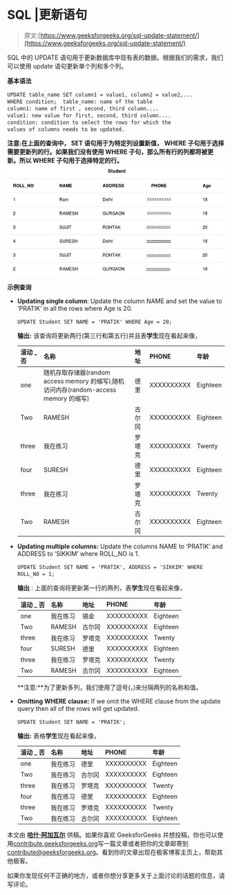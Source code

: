 # SQL |更新语句

> 原文:[https://www.geeksforgeeks.org/sql-update-statement/](https://www.geeksforgeeks.org/sql-update-statement/)

SQL 中的 UPDATE 语句用于更新数据库中现有表的数据。根据我们的需求，我们可以使用 update 语句更新单个列和多个列。

**基本语法**

```
UPDATE table_name SET column1 = value1, column2 = value2,... 
WHERE condition;  table_name: name of the table
column1: name of first , second, third column....
value1: new value for first, second, third column....
condition: condition to select the rows for which the 
values of columns needs to be updated.
```

**注意:**在上面的查询中， **SET** 语句用于为特定列设置新值， **WHERE** 子句用于选择需要更新列的行。如果我们没有使用 WHERE 子句，那么所有行的**列都将被更新。所以 WHERE 子句用于选择特定的行。
[![table1](img/4fab6fceee0b1d1b256c3430eb713844.png)](https://media.geeksforgeeks.org/wp-content/cdn-uploads/table11.jpg)**

**示例查询**

*   **Updating single column**: Update the column NAME and set the value to ‘PRATIK’ in all the rows where Age is 20.

    ```
    UPDATE Student SET NAME = 'PRATIK' WHERE Age = 20;

    ```

    **输出:**
    该查询将更新两行(第三行和第五行)并且表**学生**现在看起来像，

    | **滚动 _ 否** | **名称** | **地址** | **PHONE** | **年龄** |
    | --- | --- | --- | --- | --- |
    | one | 随机存取存储器(random access memory 的缩写)ˌ随机访问内存(random-access memory 的缩写) | 德里 | XXXXXXXXXX | Eighteen |
    | Two | RAMESH | 古尔冈 | XXXXXXXXXX | Eighteen |
    | three | 我在练习 | 罗塔克 | XXXXXXXXXX | Twenty |
    | four | SURESH | 德里 | XXXXXXXXXX | Eighteen |
    | three | 我在练习 | 罗塔克 | XXXXXXXXXX | Twenty |
    | Two | RAMESH | 古尔冈 | XXXXXXXXXX | Eighteen |

*   **Updating multiple columns:** Update the columns NAME to ‘PRATIK’ and ADDRESS to ‘SIKKIM’ where ROLL_NO is 1.

    ```
    UPDATE Student SET NAME = 'PRATIK', ADDRESS = 'SIKKIM' WHERE ROLL_NO = 1;

    ```

    **输出** :
    上面的查询将更新第一行的两列，表**学生**现在看起来像，

    | **滚动 _ 否** | **名称** | **地址** | **PHONE** | **年龄** |
    | --- | --- | --- | --- | --- |
    | one | 我在练习 | 锡金 | XXXXXXXXXX | Eighteen |
    | Two | RAMESH | 古尔冈 | XXXXXXXXXX | Eighteen |
    | three | 我在练习 | 罗塔克 | XXXXXXXXXX | Twenty |
    | four | SURESH | 德里 | XXXXXXXXXX | Eighteen |
    | three | 我在练习 | 罗塔克 | XXXXXXXXXX | Twenty |
    | Two | RAMESH | 古尔冈 | XXXXXXXXXX | Eighteen |

    **注意:**为了更新多列，我们使用了逗号(，)来分隔两列的名称和值。

*   **Omitting WHERE clause:** If we omit the WHERE clause from the update query then all of the rows will get updated.

    ```
    UPDATE Student SET NAME = 'PRATIK';

    ```

    **输出:**
    表格**学生**现在看起来像，

    | **滚动 _ 否** | **名称** | **地址** | **PHONE** | **年龄** |
    | --- | --- | --- | --- | --- |
    | one | 我在练习 | 德里 | XXXXXXXXXX | Eighteen |
    | Two | 我在练习 | 古尔冈 | XXXXXXXXXX | Eighteen |
    | three | 我在练习 | 罗塔克 | XXXXXXXXXX | Twenty |
    | four | 我在练习 | 德里 | XXXXXXXXXX | Eighteen |
    | three | 我在练习 | 罗塔克 | XXXXXXXXXX | Twenty |
    | Two | 我在练习 | 古尔冈 | XXXXXXXXXX | Eighteen |

本文由 [**哈什·阿加瓦尔**](https://www.facebook.com/harsh.agarwal.16752) 供稿。如果你喜欢 GeeksforGeeks 并想投稿，你也可以使用[contribute.geeksforgeeks.org](http://www.contribute.geeksforgeeks.org)写一篇文章或者把你的文章邮寄到 contribute@geeksforgeeks.org。看到你的文章出现在极客博客主页上，帮助其他极客。

如果你发现任何不正确的地方，或者你想分享更多关于上面讨论的话题的信息，请写评论。